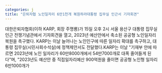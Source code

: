 ```yaml
---
categories: j
title: "은퇴자협 노인일자리 6만1천개 복원하라대통령 집무실 인근서 기자회견"
---
```

대한은퇴자협회(이하 KARP, 회장 주명룡)가 15일 오후 2시 서울 용산구 대통령 집무실 인근 전쟁기념관에서 기자회견을 열고, 2023년 예산안에서 축소된 공공형 노인일자리 복원을 촉구했다. KARP는 이날 늘어나는 노인인구에 따른 일자리 확대를 촉구하고, 대통령 집무실(시민사회수석실)에 정책제안서도 전달했다.KARP는 이날 "기재부 안에 따르면 2023년에 노인 일자리가 60만8000개에서 54만7000개로 대폭 줄어들게 된다"며, "2023년도 예산안 중 직접일자리예산 900억원을 줄이면 공공형 노인형 일자리 6만1000개가
